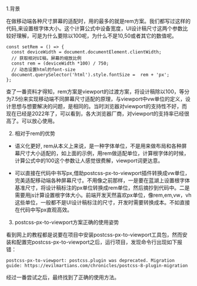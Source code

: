 1.背景

在做移动端各种尺寸屏幕的适配时，用的最多的就是rem方案。我们都写过这样的代码,来设置根字体大小。这个计算公式中设备宽度，UI设计稿尺寸这两个参数比较好理解，可是为什么要除以100呢，为什么不是10,50或者其它的数值呢。

```
const setRem = () => {
  const deviceWidth = document.documentElement.clientWidth;
  // 获取相对UI稿，屏幕的缩放比例
  const rem = (deviceWidth *100) / 750;
  // 动态设置html的font-size
  document.querySelector('html').style.fontSize =  rem + 'px';
};
```

查了一番资料才得知，rem方案是viewport的过渡方案，将设计稿除以100，等分为7.5份来实现移动端不同屏幕尺寸适配的原理，与viewport中vw单位的定义，设计思想与想要解决的问题，是相同的。当时浏览器对viewport的支持性不好，而现在已经是2022年了，可以看到，各大浏览器厂商，对viewport的支持率已经很高了。可以放心使用。


2. 相对于rem的优势

- 语义化更好, rem从本义上来说，是一种字体单位，不是用来做布局和各种屏幕尺寸大小适配的，如上面的示例，用rem做适配单位，计算根字体的时候，计算公式中的100这个参数让人感觉很费解，viewport词更达意。

- 可以直接在代码中书写px,借助postcss-px-to-viewport插件转换成vw单位，完美适配移动端各种屏幕尺寸。不用像之前那样，一是要在蓝湖上设置根字体基准尺寸，将设计稿标注的px单位转换成rem单位，然后摘抄到代码中。二是需要用js计算设置根字体大小。前端开发天然喜欢px单位，像rem,em,vw，vh这些单位，一般都不是UI设计稿标注的尺寸，开发时需要转换成本。不如直接在代码中写px直观高效。

3. postcss-px-to-viewport方案正确的使用姿势

看到网上的教程都是说要在项目中安装postcss-px-to-viewport工具包，然而安装和配置完postcss-px-to-viewport之后，运行项目，发现命令行出现如下报错：

```
postcss-px-to-viewport: postcss.plugin was deprecated. Migration guide: https://evilmartians.com/chronicles/postcss-8-plugin-migration
```

经过一番尝试之后，最终找到了正确的使用方法。